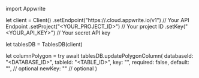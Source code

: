 import Appwrite

let client = Client()
    .setEndpoint("https://<REGION>.cloud.appwrite.io/v1") // Your API Endpoint
    .setProject("<YOUR_PROJECT_ID>") // Your project ID
    .setKey("<YOUR_API_KEY>") // Your secret API key

let tablesDB = TablesDB(client)

let columnPolygon = try await tablesDB.updatePolygonColumn(
    databaseId: "<DATABASE_ID>",
    tableId: "<TABLE_ID>",
    key: "",
    required: false,
    default: "", // optional
    newKey: "" // optional
)

